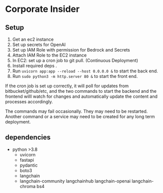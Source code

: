# Corporate Insider

## Setup

1. Get an ec2 instance
1. Set up secrets for OpenAI
1. Set up IAM Role with permission for Bedrock and Secrets
1. Attach IAM Role to the EC2 instance
1. In EC2: set up a cron job to git pull. (Continuous Deployment)
1. Install required deps .
1. Run `uvicorn app:app --reload --host 0.0.0.0 &` to start the back end.
1. Run `sudo python3 -m http.server 80 &` to start the front end.

If the cron job is set up correctly, it will poll for updates from bitbucket/github/etc, and the two commands to start the backend and the frontend willl watch for changes and automatically update the content and processes accordingly.

The commands may fail occasionally. They may need to be restarted. Another command or a service may need to be created for any long term deployment.

## dependencies

- python >3.8
  - uvicorn
  - fastapi
  - pydantic
  - boto3
  - langchain
  - langchain-community langchainhub langchain-openai langchain-chroma bs4

